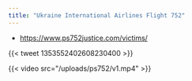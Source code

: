 ```yaml
---
title: "Ukraine International Airlines Flight 752"
---
```


* https://www.ps752justice.com/victims/

{{< tweet 1353552402608230400 >}}

{{< video src="/uploads/ps752/v1.mp4" >}}
